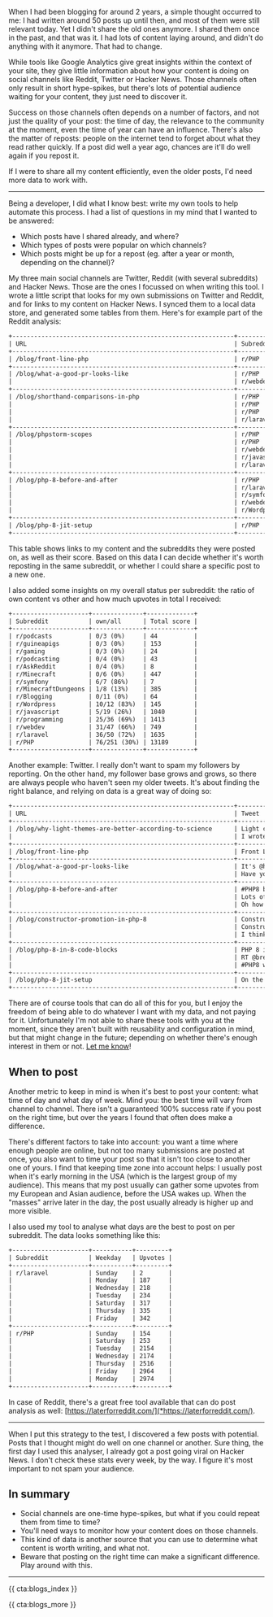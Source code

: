 When I had been blogging for around 2 years, a simple thought occurred to me: I had written around 50 posts up until then, and most of them were still relevant today. Yet I didn't share the old ones anymore. I shared them once in the past, and that was it. I had lots of content laying around, and didn't do anything with it anymore. That had to change. 

While tools like Google Analytics give great insights within the context of your site, they give little information about how your content is doing on social channels like Reddit, Twitter or Hacker News. Those channels often only result in short hype-spikes, but there's lots of potential audience waiting for your content, they just need to discover it.

Success on those channels often depends on a number of factors, and not just the quality of your post: the time of day, the relevance to the community at the moment, even the time of year can have an influence. There's also the matter of reposts: people on the internet tend to forget about what they read rather quickly. If a post did well a year ago, chances are it'll do well again if you repost it. 

If I were to share all my content efficiently, even the older posts, I'd need more data to work with.

---

Being a developer, I did what I know best: write my own tools to help automate this process. I had a list of questions in my mind that I wanted to be answered:

- Which posts have I shared already, and where?
- Which types of posts were popular on which channels?
- Which posts might be up for a repost (eg. after a year or month, depending on the channel)?

My three main social channels are Twitter, Reddit (with several subreddits) and Hacker News. Those are the ones I focussed on when writing this tool. I wrote a little script that looks for my own submissions on Twitter and Reddit, and for links to my content on Hacker News. I synced them to a local data store, and generated some tables from them. Here's for example part of the Reddit analysis:

```txt
+-------------------------------------------------------------+---------------+------------------------------------------+--------+------------------+
| URL                                                         | Subreddit     | Title                                    | Score  | Date             |
+-------------------------------------------------------------+---------------+------------------------------------------+--------+------------------+
| /blog/front-line-php                                        | r/PHP         | Front Line PHP                           | 0      | 2020-10-05 19:00 |
+-------------------------------------------------------------+---------------+------------------------------------------+--------+------------------+
| /blog/what-a-good-pr-looks-like                             | r/PHP         | Some guidelines on making good PRs, esp… | 8      | 2020-10-02 13:25 |
|                                                             | r/webdev      | What a good PR looks like                | 0      | 2020-10-15 13:17 |
+-------------------------------------------------------------+---------------+------------------------------------------+--------+------------------+
| /blog/shorthand-comparisons-in-php                          | r/PHP         | Looking at two basic operators: shortha… | 63     | 2017-11-20 13:44 |
|                                                             | r/PHP         | Shorthand comparisons in PHP, now also … | 74     | 2018-08-20 16:54 |
|                                                             | r/PHP         | A refresher about shorthand comparisons  | 6      | 2020-10-15 13:02 |
|                                                             | r/laravel     | Shorthand comparisons in PHP             | 63     | 2020-10-15 13:17 |
+-------------------------------------------------------------+---------------+------------------------------------------+--------+------------------+
| /blog/phpstorm-scopes                                       | r/PHP         | A tip for phpstorm users: coloured scop… | 149    | 2018-06-07 12:39 |
|                                                             | r/PHP         | Using file scopes in PhpStorm            | 87     | 2020-09-25 12:39 |
|                                                             | r/webdev      | Scopes in any JetBrains IDE              | 10     | 2020-09-26 16:39 |
|                                                             | r/javascript  | Scopes in any JetBrains IDE              | 116    | 2020-09-26 16:39 |
|                                                             | r/laravel     | Configuring PhpStorm scopes              | 29     | 2020-10-19 12:34 |
+-------------------------------------------------------------+---------------+------------------------------------------+--------+------------------+
| /blog/php-8-before-and-after                                | r/PHP         | PHP 8: before and after                  | ⭐️ 121 | 2020-07-20 17:35 |
|                                                             | r/laravel     | PHP 8: before and after                  | ⭐️ 50  | 2020-10-23 13:05 |
|                                                             | r/symfony     | PHP 8: before and after                  | 1      | 2020-10-23 13:05 |
|                                                             | r/webdev      | PHP 8: before and after                  | 13     | 2020-10-23 13:05 |
|                                                             | r/Wordpress   | PHP 8: before and after                  | 30     | 2020-10-23 13:06 |
+-------------------------------------------------------------+---------------+------------------------------------------+--------+------------------+
| /blog/php-8-jit-setup                                       | r/PHP         | How to setup the JIT                     | 42     | 2020-11-04 18:17 |
+-------------------------------------------------------------+---------------+------------------------------------------+--------+------------------+
```

This table shows links to my content and the subreddits they were posted on, as well as their score. Based on this data I can decide whether it's worth reposting in the same subreddit, or whether I could share a specific post to a new one.

I also added some insights on my overall status per subreddit: the ratio of own content vs other and how much upvotes in total I received:

```txt
+---------------------+--------------+-------------+
| Subreddit           | own/all      | Total score |
+---------------------+--------------+-------------+
| r/podcasts          | 0/3 (0%)     | 44          |
| r/guineapigs        | 0/3 (0%)     | 153         |
| r/gaming            | 0/3 (0%)     | 24          |
| r/podcasting        | 0/4 (0%)     | 43          |
| r/AskReddit         | 0/4 (0%)     | 8           |
| r/Minecraft         | 0/6 (0%)     | 447         |
| r/symfony           | 6/7 (86%)    | 7           |
| r/MinecraftDungeons | 1/8 (13%)    | 385         |
| r/Blogging          | 0/11 (0%)    | 64          |
| r/Wordpress         | 10/12 (83%)  | 145         |
| r/javascript        | 5/19 (26%)   | 1040        |
| r/programming       | 25/36 (69%)  | 1413        |
| r/webdev            | 31/47 (66%)  | 749         |
| r/laravel           | 36/50 (72%)  | 1635        |
| r/PHP               | 76/251 (30%) | 13189       |
+---------------------+--------------+-------------+
```

Another example: Twitter. I really don't want to spam my followers by reporting. On the other hand, my follower base grows and grows, so there are always people who haven't seen my older tweets. It's about finding the right balance, and relying on data is a great way of doing so:

```txt
+-------------------------------------------------------------+------------------------------------------+-----------------------------+--------+----------+
| URL                                                         | Tweet                                    | Date                        | Likes  | Retweets |
+-------------------------------------------------------------+------------------------------------------+-----------------------------+--------+----------+
| /blog/why-light-themes-are-better-according-to-science      | Light colour schemes are better, based … | Saturday, 2020-09-26 18:13  | ⭐️ 101 | 🔁 23    |
|                                                             | I wrote something new over the weekend.… | Monday, 2020-09-28 12:08    | ⭐️ 20  | 🔁 1     |
+-------------------------------------------------------------+------------------------------------------+-----------------------------+--------+----------+
| /blog/front-line-php                                        | Front Line PHP: some backstory  https:/… | Monday, 2020-10-05 11:00    | ⭐️ 15  | 🔁 2     |
+-------------------------------------------------------------+------------------------------------------+-----------------------------+--------+----------+
| /blog/what-a-good-pr-looks-like                             | It's @hacktoberfest! Here are some tips… | Friday, 2020-10-02 05:20    | ⭐️ 22  | 🔁 5     |
|                                                             | Have you already submitted your hacktob… | Friday, 2020-10-09 15:03    | ⭐️ 15  | 🔁 3     |
+-------------------------------------------------------------+------------------------------------------+-----------------------------+--------+----------+
| /blog/php-8-before-and-after                                | #PHP8 before and after: the impact PHP … | Monday, 2020-07-20 09:34    | ⭐️ 205 | 🔁 79    |
|                                                             | Lots of things I'll change in my code o… | Wednesday, 2020-08-26 06:39 | ⭐️ 54  | 🔁 15    |
|                                                             | Oh how I look forward using all these s… | Friday, 2020-10-16 05:19    | ⭐️ 98  | 🔁 21    |
+-------------------------------------------------------------+------------------------------------------+-----------------------------+--------+----------+
| /blog/constructor-promotion-in-php-8                        | Constructor property promotion in #PHP … | Friday, 2020-06-12 14:10    | ⭐️ 23  | 🔁 8     |
|                                                             | Constructor property promotion in #PHP … | Friday, 2020-06-12 14:10    | ⭐️ 23  | 🔁 8     |
|                                                             | I think promoted properties are my #1 f… | Monday, 2020-10-26 05:40    | ⭐️ 108 | 🔁 24    |
+-------------------------------------------------------------+------------------------------------------+-----------------------------+--------+----------+
| /blog/php-8-in-8-code-blocks                                | PHP 8 in 8 code blocks https://t.co/2We… | Friday, 2020-05-15 05:58    | ⭐️ 244 | 🔁 96    |
|                                                             | RT @brendt_gd: PHP 8 in 8 code blocks h… | Friday, 2020-05-15 13:36    | ⭐️ 0   | 🔁 96    |
|                                                             | #PHP8 will be here next month, November… | Monday, 2020-10-26 09:57    | ⭐️ 53  | 🔁 8     |
+-------------------------------------------------------------+------------------------------------------+-----------------------------+--------+----------+
| /blog/php-8-jit-setup                                       | On the topic of PHP 8, if you ever need… | Wednesday, 2020-11-04 10:17 | ⭐️ 26  | 🔁 6     |
+-------------------------------------------------------------+------------------------------------------+-----------------------------+--------+----------+
```

There are of course tools that can do all of this for you, but I enjoy the freedom of being able to do whatever I want with my data, and not paying for it. Unfortunately I'm not able to share these tools with you at the moment, since they aren't built with reusability and configuration in mind, but that might change in the future; depending on whether there's enough interest in them or not. [Let me know](*https://twitter.com/brendt_gd)!

## When to post

Another metric to keep in mind is when it's best to post your content: what time of day and what day of week. Mind you: the best time will vary from channel to channel. There isn't a guaranteed 100% success rate if you post on the right time, but over the years I found that often does make a difference.

There's different factors to take into account: you want a time where enough people are online, but not too many submissions are posted at once, you also want to time your post so that it isn't too close to another one of yours. I find that keeping time zone into account helps: I usually post when it's early morning in the USA (which is the largest group of my audience). This means that my post usually can gather some upvotes from my European and Asian audience, before the USA wakes up. When the "masses" arrive later in the day, the post usually already is higher up and more visible.

I also used my tool to analyse what days are the best to post on per subreddit. The data looks something like this:

```txt
+---------------------+-----------+---------+
| Subreddit           | Weekday   | Upvotes |
+---------------------+-----------+---------+
| r/laravel           | Sunday    | 2       |
|                     | Monday    | 187     |
|                     | Wednesday | 218     |
|                     | Tuesday   | 234     |
|                     | Saturday  | 317     |
|                     | Thursday  | 335     |
|                     | Friday    | 342     |
+---------------------+-----------+---------+
| r/PHP               | Sunday    | 154     |
|                     | Saturday  | 253     |
|                     | Tuesday   | 2154    |
|                     | Wednesday | 2174    |
|                     | Thursday  | 2516    |
|                     | Friday    | 2964    |
|                     | Monday    | 2974    |
+---------------------+-----------+---------+
```   

In case of Reddit, there's a great free tool available that can do post analysis as well: [https://laterforreddit.com/](*https://laterforreddit.com/).

---

When I put this strategy to the test, I discovered a few posts with potential. Posts that I thought might do well on one channel or another. Sure thing, the first day I used this analyser, I already got a post going viral on Hacker News. I don't check these stats every week, by the way. I figure it's most important to not spam your audience.

<div class="sidenote">
<h2>In summary</h2>

- Social channels are one-time hype-spikes, but what if you could repeat them from time to time?
- You'll need ways to monitor how your content does on those channels.
- This kind of data is another source that you can use to determine what content is worth writing, and what not.
- Beware that posting on the right time can make a significant difference. Play around with this.
</div>

---

{{ cta:blogs_index }}

{{ cta:blogs_more }}
